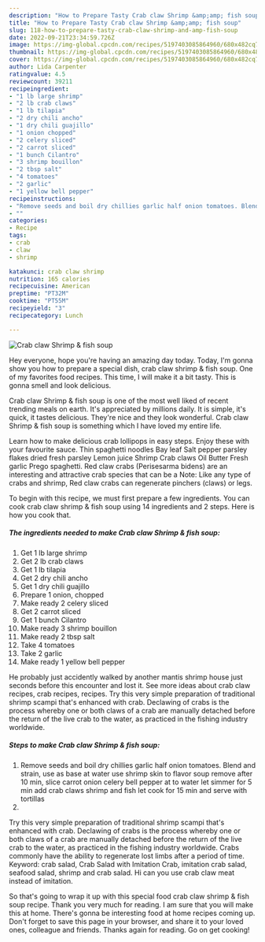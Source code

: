 ```yaml
---
description: "How to Prepare Tasty Crab claw Shrimp &amp;amp; fish soup"
title: "How to Prepare Tasty Crab claw Shrimp &amp;amp; fish soup"
slug: 118-how-to-prepare-tasty-crab-claw-shrimp-and-amp-fish-soup
date: 2022-09-21T23:34:59.726Z
image: https://img-global.cpcdn.com/recipes/5197403085864960/680x482cq70/crab-claw-shrimp-fish-soup-recipe-main-photo.jpg
thumbnail: https://img-global.cpcdn.com/recipes/5197403085864960/680x482cq70/crab-claw-shrimp-fish-soup-recipe-main-photo.jpg
cover: https://img-global.cpcdn.com/recipes/5197403085864960/680x482cq70/crab-claw-shrimp-fish-soup-recipe-main-photo.jpg
author: Lida Carpenter
ratingvalue: 4.5
reviewcount: 39211
recipeingredient:
- "1 lb large shrimp"
- "2 lb crab claws"
- "1 lb tilapia"
- "2 dry chili ancho"
- "1 dry chili guajillo"
- "1 onion chopped"
- "2 celery sliced"
- "2 carrot sliced"
- "1 bunch Cilantro"
- "3 shrimp bouillon"
- "2 tbsp salt"
- "4 tomatoes"
- "2 garlic"
- "1 yellow bell pepper"
recipeinstructions:
- "Remove seeds and boil dry chillies garlic half onion tomatoes. Blend and strain, use as base at water use shrimp skin to flavor soup remove after 10 min, slice carrot onion celery bell pepper at to water let simmer for 5 min add  crab claws shrimp and fish let cook for 15 min and serve with tortillas"
- ""
categories:
- Recipe
tags:
- crab
- claw
- shrimp

katakunci: crab claw shrimp 
nutrition: 165 calories
recipecuisine: American
preptime: "PT32M"
cooktime: "PT55M"
recipeyield: "3"
recipecategory: Lunch

---
```



![Crab claw Shrimp &amp; fish soup](https://img-global.cpcdn.com/recipes/5197403085864960/680x482cq70/crab-claw-shrimp-fish-soup-recipe-main-photo.jpg)

Hey everyone, hope you're having an amazing day today. Today, I'm gonna show you how to prepare a special dish, crab claw shrimp &amp; fish soup. One of my favorites food recipes. This time, I will make it a bit tasty. This is gonna smell and look delicious.

Crab claw Shrimp &amp; fish soup is one of the most well liked of recent trending meals on earth. It's appreciated by millions daily. It is simple, it's quick, it tastes delicious. They're nice and they look wonderful. Crab claw Shrimp &amp; fish soup is something which I have loved my entire life.

Learn how to make delicious crab lollipops in easy steps. Enjoy these with your favourite sauce. Thin spaghetti noodles Bay leaf Salt pepper parsley flakes dried fresh parsley Lemon juice Shrimp Crab claws Oil Butter Fresh garlic Prego spaghetti. Red claw crabs (Perisesarma bidens) are an interesting and attractive crab species that can be a Note: Like any type of crabs and shrimp, Red claw crabs can regenerate pinchers (claws) or legs.


To begin with this recipe, we must first prepare a few ingredients. You can cook crab claw shrimp &amp; fish soup using 14 ingredients and 2 steps. Here is how you cook that.

<!--inarticleads1-->

##### The ingredients needed to make Crab claw Shrimp &amp; fish soup:

1. Get 1 lb large shrimp
1. Get 2 lb crab claws
1. Get 1 lb tilapia
1. Get 2 dry chili ancho
1. Get 1 dry chili guajillo
1. Prepare 1 onion, chopped
1. Make ready 2 celery sliced
1. Get 2 carrot sliced
1. Get 1 bunch Cilantro
1. Make ready 3 shrimp bouillon
1. Make ready 2 tbsp salt
1. Take 4 tomatoes
1. Take 2 garlic
1. Make ready 1 yellow bell pepper


He probably just accidently walked by another mantis shrimp house just seconds before this encounter and lost it. See more ideas about crab claw recipes, crab recipes, recipes. Try this very simple preparation of traditional shrimp scampi that&#39;s enhanced with crab. Declawing of crabs is the process whereby one or both claws of a crab are manually detached before the return of the live crab to the water, as practiced in the fishing industry worldwide. 

<!--inarticleads2-->

##### Steps to make Crab claw Shrimp &amp; fish soup:

1. Remove seeds and boil dry chillies garlic half onion tomatoes. Blend and strain, use as base at water use shrimp skin to flavor soup remove after 10 min, slice carrot onion celery bell pepper at to water let simmer for 5 min add  crab claws shrimp and fish let cook for 15 min and serve with tortillas
1. 


Try this very simple preparation of traditional shrimp scampi that&#39;s enhanced with crab. Declawing of crabs is the process whereby one or both claws of a crab are manually detached before the return of the live crab to the water, as practiced in the fishing industry worldwide. Crabs commonly have the ability to regenerate lost limbs after a period of time. Keyword: crab salad, Crab Salad with Imitation Crab, imitation crab salad, seafood salad, shrimp and crab salad. Hi can you use crab claw meat instead of imitation. 

So that's going to wrap it up with this special food crab claw shrimp &amp; fish soup recipe. Thank you very much for reading. I am sure that you will make this at home. There's gonna be interesting food at home recipes coming up. Don't forget to save this page in your browser, and share it to your loved ones, colleague and friends. Thanks again for reading. Go on get cooking!
